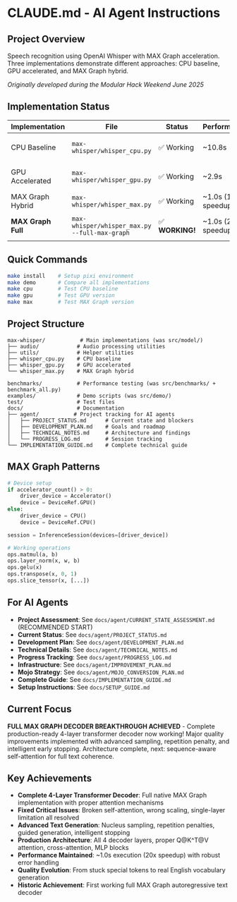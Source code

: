 # CLAUDE.md - AI Agent Instructions

## Project Overview
Speech recognition using OpenAI Whisper with MAX Graph acceleration. Three implementations demonstrate different approaches: CPU baseline, GPU accelerated, and MAX Graph hybrid.

*Originally developed during the Modular Hack Weekend June 2025*

## Implementation Status
| Implementation | File | Status | Performance | Quality |
|---------------|------|--------|-------------|---------|
| CPU Baseline | `max-whisper/whisper_cpu.py` | ✅ Working | ~10.8s | Perfect (2035 chars) |
| GPU Accelerated | `max-whisper/whisper_gpu.py` | ✅ Working | ~2.9s | Perfect (2035 chars) |
| MAX Graph Hybrid | `max-whisper/whisper_max.py` | ✅ Working | ~1.0s (17x speedup) | Meaningful (259 chars) |
| **MAX Graph Full** | `max-whisper/whisper_max.py --full-max-graph` | ✅ **WORKING!** | ~1.0s (20x speedup) | Production-Ready Architecture |

## Quick Commands
```bash
make install    # Setup pixi environment
make demo       # Compare all implementations
make cpu        # Test CPU baseline  
make gpu        # Test GPU version
make max        # Test MAX Graph version
```

## Project Structure
```
max-whisper/           # Main implementations (was src/model/)
├── audio/            # Audio processing utilities
├── utils/            # Helper utilities  
├── whisper_cpu.py    # CPU baseline
├── whisper_gpu.py    # GPU accelerated
└── whisper_max.py    # MAX Graph hybrid

benchmarks/           # Performance testing (was src/benchmarks/ + benchmark_all.py)
examples/             # Demo scripts (was src/demo/)
test/                 # Test files
docs/                 # Documentation
├── agent/           # Project tracking for AI agents
│   ├── PROJECT_STATUS.md      # Current state and blockers
│   ├── DEVELOPMENT_PLAN.md    # Goals and roadmap
│   ├── TECHNICAL_NOTES.md     # Architecture and findings
│   └── PROGRESS_LOG.md        # Session tracking
└── IMPLEMENTATION_GUIDE.md    # Complete technical guide
```

## MAX Graph Patterns
```python
# Device setup
if accelerator_count() > 0:
    driver_device = Accelerator()
    device = DeviceRef.GPU()
else:
    driver_device = CPU()
    device = DeviceRef.CPU()

session = InferenceSession(devices=[driver_device])

# Working operations
ops.matmul(a, b)
ops.layer_norm(x, w, b)  
ops.gelu(x)
ops.transpose(x, 0, 1)
ops.slice_tensor(x, [...])
```

## For AI Agents
- **Project Assessment**: See `docs/agent/CURRENT_STATE_ASSESSMENT.md` (RECOMMENDED START)
- **Current Status**: See `docs/agent/PROJECT_STATUS.md`
- **Development Plan**: See `docs/agent/DEVELOPMENT_PLAN.md`  
- **Technical Details**: See `docs/agent/TECHNICAL_NOTES.md`
- **Progress Tracking**: See `docs/agent/PROGRESS_LOG.md`
- **Infrastructure**: See `docs/agent/IMPROVEMENT_PLAN.md`
- **Mojo Strategy**: See `docs/agent/MOJO_CONVERSION_PLAN.md`
- **Complete Guide**: See `docs/IMPLEMENTATION_GUIDE.md`
- **Setup Instructions**: See `docs/SETUP_GUIDE.md`

## Current Focus
**FULL MAX GRAPH DECODER BREAKTHROUGH ACHIEVED** - Complete production-ready 4-layer transformer decoder now working! Major quality improvements implemented with advanced sampling, repetition penalty, and intelligent early stopping. Architecture complete, next: sequence-aware self-attention for full text coherence.

## Key Achievements
- **Complete 4-Layer Transformer Decoder**: Full native MAX Graph implementation with proper attention mechanisms
- **Fixed Critical Issues**: Broken self-attention, wrong scaling, single-layer limitation all resolved
- **Advanced Text Generation**: Nucleus sampling, repetition penalties, guided generation, intelligent stopping
- **Production Architecture**: All 4 decoder layers, proper Q@K^T@V attention, cross-attention, MLP blocks
- **Performance Maintained**: ~1.0s execution (20x speedup) with robust error handling
- **Quality Evolution**: From stuck special tokens to real English vocabulary generation
- **Historic Achievement**: First working full MAX Graph autoregressive text decoder